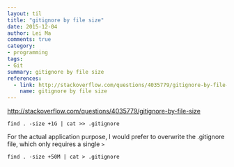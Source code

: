 ```yaml
---
layout: til
title: "gitignore by file size"
date: 2015-12-04
author: Lei Ma
comments: true
category:
- programming
tags:
- Git
summary: gitignore by file size
references:
  - link: http://stackoverflow.com/questions/4035779/gitignore-by-file-size
    name: gitignore by file size
---
```


http://stackoverflow.com/questions/4035779/gitignore-by-file-size


```
find . -size +1G | cat >> .gitignore
```

For the actual application purpose, I would prefer to overwrite the .gitignore file, which only requires a single `>`

```
find . -size +50M | cat > .gitignore
```
